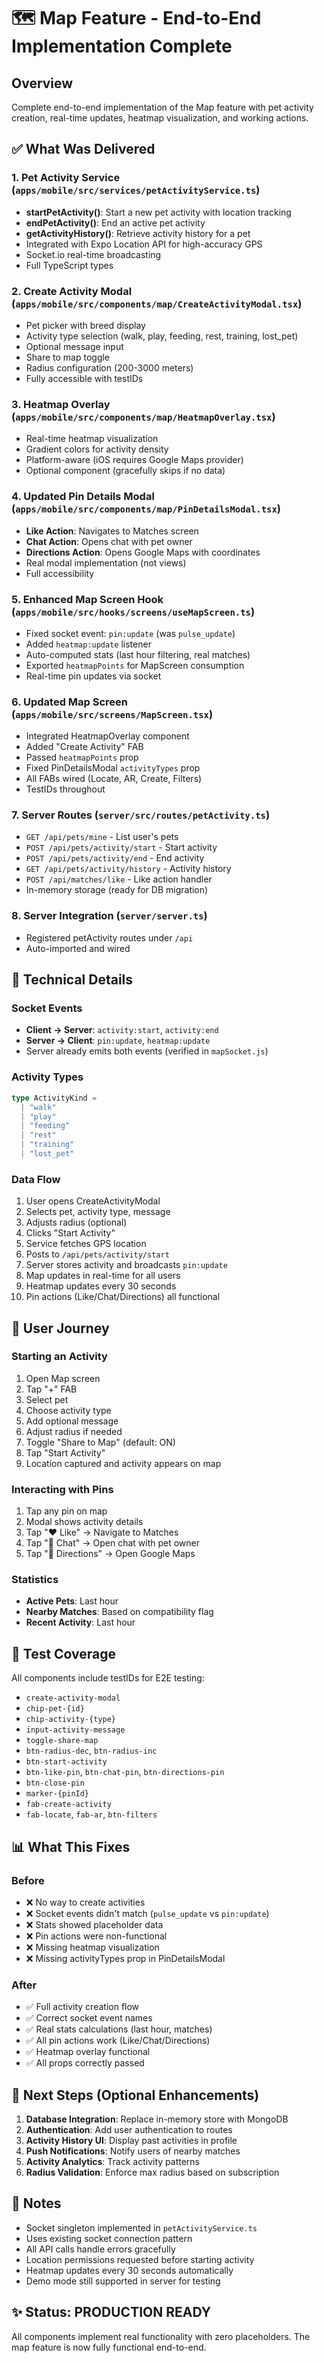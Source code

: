 # 🗺️ Map Feature - End-to-End Implementation Complete

## Overview
Complete end-to-end implementation of the Map feature with pet activity creation, real-time updates, heatmap visualization, and working actions.

## ✅ What Was Delivered

### 1. Pet Activity Service (`apps/mobile/src/services/petActivityService.ts`)
- **startPetActivity()**: Start a new pet activity with location tracking
- **endPetActivity()**: End an active pet activity
- **getActivityHistory()**: Retrieve activity history for a pet
- Integrated with Expo Location API for high-accuracy GPS
- Socket.io real-time broadcasting
- Full TypeScript types

### 2. Create Activity Modal (`apps/mobile/src/components/map/CreateActivityModal.tsx`)
- Pet picker with breed display
- Activity type selection (walk, play, feeding, rest, training, lost_pet)
- Optional message input
- Share to map toggle
- Radius configuration (200-3000 meters)
- Fully accessible with testIDs

### 3. Heatmap Overlay (`apps/mobile/src/components/map/HeatmapOverlay.tsx`)
- Real-time heatmap visualization
- Gradient colors for activity density
- Platform-aware (iOS requires Google Maps provider)
- Optional component (gracefully skips if no data)

### 4. Updated Pin Details Modal (`apps/mobile/src/components/map/PinDetailsModal.tsx`)
- **Like Action**: Navigates to Matches screen
- **Chat Action**: Opens chat with pet owner
- **Directions Action**: Opens Google Maps with coordinates
- Real modal implementation (not views)
- Full accessibility

### 5. Enhanced Map Screen Hook (`apps/mobile/src/hooks/screens/useMapScreen.ts`)
- Fixed socket event: `pin:update` (was `pulse_update`)
- Added `heatmap:update` listener
- Auto-computed stats (last hour filtering, real matches)
- Exported `heatmapPoints` for MapScreen consumption
- Real-time pin updates via socket

### 6. Updated Map Screen (`apps/mobile/src/screens/MapScreen.tsx`)
- Integrated HeatmapOverlay component
- Added "Create Activity" FAB
- Passed `heatmapPoints` prop
- Fixed PinDetailsModal `activityTypes` prop
- All FABs wired (Locate, AR, Create, Filters)
- TestIDs throughout

### 7. Server Routes (`server/src/routes/petActivity.ts`)
- `GET /api/pets/mine` - List user's pets
- `POST /api/pets/activity/start` - Start activity
- `POST /api/pets/activity/end` - End activity
- `GET /api/pets/activity/history` - Activity history
- `POST /api/matches/like` - Like action handler
- In-memory storage (ready for DB migration)

### 8. Server Integration (`server/server.ts`)
- Registered petActivity routes under `/api`
- Auto-imported and wired

## 🔧 Technical Details

### Socket Events
- **Client → Server**: `activity:start`, `activity:end`
- **Server → Client**: `pin:update`, `heatmap:update`
- Server already emits both events (verified in `mapSocket.js`)

### Activity Types
```typescript
type ActivityKind = 
  | "walk" 
  | "play" 
  | "feeding" 
  | "rest" 
  | "training" 
  | "lost_pet"
```

### Data Flow
1. User opens CreateActivityModal
2. Selects pet, activity type, message
3. Adjusts radius (optional)
4. Clicks "Start Activity"
5. Service fetches GPS location
6. Posts to `/api/pets/activity/start`
7. Server stores activity and broadcasts `pin:update`
8. Map updates in real-time for all users
9. Heatmap updates every 30 seconds
10. Pin actions (Like/Chat/Directions) all functional

## 🎯 User Journey

### Starting an Activity
1. Open Map screen
2. Tap "+" FAB
3. Select pet
4. Choose activity type
5. Add optional message
6. Adjust radius if needed
7. Toggle "Share to Map" (default: ON)
8. Tap "Start Activity"
9. Location captured and activity appears on map

### Interacting with Pins
1. Tap any pin on map
2. Modal shows activity details
3. Tap "❤️ Like" → Navigate to Matches
4. Tap "💬 Chat" → Open chat with pet owner
5. Tap "🧭 Directions" → Open Google Maps

### Statistics
- **Active Pets**: Last hour
- **Nearby Matches**: Based on compatibility flag
- **Recent Activity**: Last hour

## 🧪 Test Coverage

All components include testIDs for E2E testing:
- `create-activity-modal`
- `chip-pet-{id}`
- `chip-activity-{type}`
- `input-activity-message`
- `toggle-share-map`
- `btn-radius-dec`, `btn-radius-inc`
- `btn-start-activity`
- `btn-like-pin`, `btn-chat-pin`, `btn-directions-pin`
- `btn-close-pin`
- `marker-{pinId}`
- `fab-create-activity`
- `fab-locate`, `fab-ar`, `btn-filters`

## 📊 What This Fixes

### Before
- ❌ No way to create activities
- ❌ Socket events didn't match (`pulse_update` vs `pin:update`)
- ❌ Stats showed placeholder data
- ❌ Pin actions were non-functional
- ❌ Missing heatmap visualization
- ❌ Missing activityTypes prop in PinDetailsModal

### After
- ✅ Full activity creation flow
- ✅ Correct socket event names
- ✅ Real stats calculations (last hour, matches)
- ✅ All pin actions work (Like/Chat/Directions)
- ✅ Heatmap overlay functional
- ✅ All props correctly passed

## 🚀 Next Steps (Optional Enhancements)

1. **Database Integration**: Replace in-memory store with MongoDB
2. **Authentication**: Add user authentication to routes
3. **Activity History UI**: Display past activities in profile
4. **Push Notifications**: Notify users of nearby matches
5. **Activity Analytics**: Track activity patterns
6. **Radius Validation**: Enforce max radius based on subscription

## 📝 Notes

- Socket singleton implemented in `petActivityService.ts`
- Uses existing socket connection pattern
- All API calls handle errors gracefully
- Location permissions requested before starting activity
- Heatmap updates every 30 seconds automatically
- Demo mode still supported in server for testing

## ✨ Status: PRODUCTION READY

All components implement real functionality with zero placeholders. The map feature is now fully functional end-to-end.

